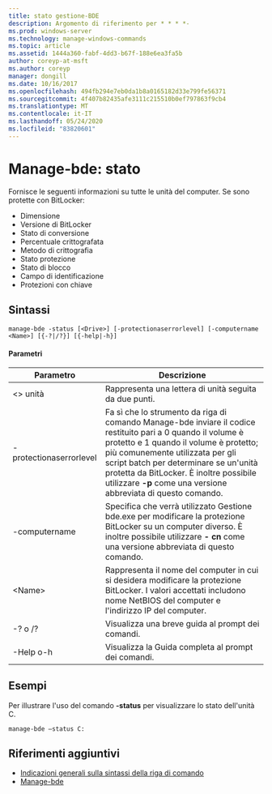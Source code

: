 ```yaml
---
title: stato gestione-BDE
description: Argomento di riferimento per * * * *-
ms.prod: windows-server
ms.technology: manage-windows-commands
ms.topic: article
ms.assetid: 1444a360-fabf-4dd3-b67f-188e6ea3fa5b
author: coreyp-at-msft
ms.author: coreyp
manager: dongill
ms.date: 10/16/2017
ms.openlocfilehash: 494fb294e7eb0da1b8a0165182d33e799fe56371
ms.sourcegitcommit: 4f407b82435afe3111c215510b0ef797863f9cb4
ms.translationtype: MT
ms.contentlocale: it-IT
ms.lasthandoff: 05/24/2020
ms.locfileid: "83820601"
---
```

# <a name="manage-bde-status"></a>Manage-bde: stato



Fornisce le seguenti informazioni su tutte le unità del computer. Se sono protette con BitLocker:
-   Dimensione
-   Versione di BitLocker
-   Stato di conversione
-   Percentuale crittografata
-   Metodo di crittografia
-   Stato protezione
-   Stato di blocco
-   Campo di identificazione
-   Protezioni con chiave



## <a name="syntax"></a>Sintassi

```
manage-bde -status [<Drive>] [-protectionaserrorlevel] [-computername <Name>] [{-?|/?}] [{-help|-h}]
```

#### <a name="parameters"></a>Parametri

|Parametro|Descrizione|
|---------|-----------|
|\<> unità|Rappresenta una lettera di unità seguita da due punti.|
|-protectionaserrorlevel|Fa sì che lo strumento da riga di comando Manage-bde inviare il codice restituito pari a 0 quando il volume è protetto e 1 quando il volume è protetto; più comunemente utilizzata per gli script batch per determinare se un'unità protetta da BitLocker. È inoltre possibile utilizzare **-p** come una versione abbreviata di questo comando.|
|-computername|Specifica che verrà utilizzato Gestione bde.exe per modificare la protezione BitLocker su un computer diverso. È inoltre possibile utilizzare **- cn** come una versione abbreviata di questo comando.|
|\<Name>|Rappresenta il nome del computer in cui si desidera modificare la protezione BitLocker. I valori accettati includono nome NetBIOS del computer e l'indirizzo IP del computer.|
|-? o /?|Visualizza una breve guida al prompt dei comandi.|
|-Help o-h|Visualizza la Guida completa al prompt dei comandi.|

## <a name="examples"></a>Esempi

Per illustrare l'uso del comando **-status** per visualizzare lo stato dell'unità C.
```
manage-bde –status C:
```

## <a name="additional-references"></a>Riferimenti aggiuntivi

- [Indicazioni generali sulla sintassi della riga di comando](command-line-syntax-key.md)
-   [Manage-bde](manage-bde.md)